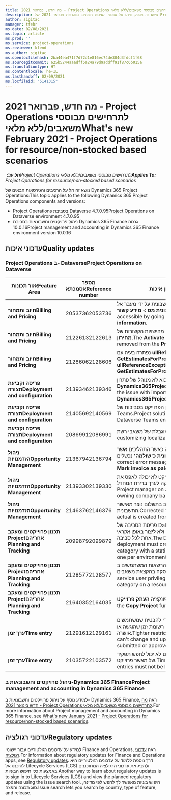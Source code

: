 ```yaml
---
title: מה חדש, פברואר 2021 - Project Operations לתרחישים מבוססי משאבים/ללא מלאי
description: נושא זה מספק מידע על עדכוני האיכות הזמינים במהדורת פברואר 2021 של Project Operations לתרחישים מבוססי משאבים/לא מלאי.
author: sigitac
manager: tfehr
ms.date: 02/08/2021
ms.topic: article
ms.prod: ''
ms.service: project-operations
ms.reviewer: kfend
ms.author: sigitac
ms.openlocfilehash: 2ba44ea471f7d72d1e816ec74de304d3fdcf1f68
ms.sourcegitcommit: 625b5244aaadff5a24a79d9addff91f87c6b015a
ms.translationtype: HT
ms.contentlocale: he-IL
ms.lasthandoff: 02/09/2021
ms.locfileid: "5141315"
---
```

# <a name="whats-new-february-2021---project-operations-for-resourcenon-stocked-based-scenarios"></a><span data-ttu-id="52fe1-103">מה חדש, פברואר 2021 - Project Operations לתרחישים מבוססי משאבים/ללא מלאי</span><span class="sxs-lookup"><span data-stu-id="52fe1-103">What's new February 2021 - Project Operations for resource/non-stocked based scenarios</span></span>

<span data-ttu-id="52fe1-104">_**חל על:** ‏Project Operations לתרחישים מבוססי משאבים/ללא מלאי_</span><span class="sxs-lookup"><span data-stu-id="52fe1-104">_**Applies To:** Project Operations for resource/non-stocked based scenarios_</span></span>

<span data-ttu-id="52fe1-105">נושא זה חל על הרכיבים והגירסאות הבאים של Dynamics 365 Project Operations:</span><span class="sxs-lookup"><span data-stu-id="52fe1-105">This topic applies to the following Dynamics 365 Project Operations components and versions:</span></span>

- <span data-ttu-id="52fe1-106">Project Operations בסביבת Dataverse 4.7.0.95</span><span class="sxs-lookup"><span data-stu-id="52fe1-106">Project Operations on Dataverse environment 4.7.0.95</span></span>
- <span data-ttu-id="52fe1-107">ניהול פרויקטים וחשבונאות בסביבת Dynamics 365 Finance גרסה 10.0.16</span><span class="sxs-lookup"><span data-stu-id="52fe1-107">Project management and accounting in Dynamics 365 Finance environment version 10.0.16</span></span> 

## <a name="quality-updates"></a><span data-ttu-id="52fe1-108">עדכוני איכות</span><span class="sxs-lookup"><span data-stu-id="52fe1-108">Quality updates</span></span>

### <a name="project-operations-on-dataverse"></a><span data-ttu-id="52fe1-109">Project Operations ב- Dataverse</span><span class="sxs-lookup"><span data-stu-id="52fe1-109">Project Operations on Dataverse</span></span>

| <span data-ttu-id="52fe1-110">**אזור תכונות**</span><span class="sxs-lookup"><span data-stu-id="52fe1-110">**Feature Area**</span></span> | <span data-ttu-id="52fe1-111">**מספר אסמכתא**</span><span class="sxs-lookup"><span data-stu-id="52fe1-111">**Reference number**</span></span> | <span data-ttu-id="52fe1-112">**עדכון איכות**</span><span class="sxs-lookup"><span data-stu-id="52fe1-112">**Quality update**</span></span> |
| --- | --- | --- |
| <span data-ttu-id="52fe1-113">**חיוב ותמחור**</span><span class="sxs-lookup"><span data-stu-id="52fe1-113">**Billing and Pricing**</span></span> | <span data-ttu-id="52fe1-114">2053736</span><span class="sxs-lookup"><span data-stu-id="52fe1-114">2053736</span></span> | <span data-ttu-id="52fe1-115">כעת ניתן לגשת לפרטי שורת החשבונית על ידי מעבר אל **חשבונית מס** > **מידע קשור**.</span><span class="sxs-lookup"><span data-stu-id="52fe1-115">Invoice line details are now accessible by going to **Invoice** > **Related information**.</span></span> |
| <span data-ttu-id="52fe1-116">**חיוב ותמחור**</span><span class="sxs-lookup"><span data-stu-id="52fe1-116">**Billing and Pricing**</span></span> | <span data-ttu-id="52fe1-117">2122613</span><span class="sxs-lookup"><span data-stu-id="52fe1-117">2122613</span></span> | <span data-ttu-id="52fe1-118">הפעולות **הפעלה** ו **השבתה** הוסרו מהישויות הקשורות של **מחירון**.</span><span class="sxs-lookup"><span data-stu-id="52fe1-118">The **Activate** and **Deactivate** actions were removed from the **Price List** association entities.</span></span> |
| <span data-ttu-id="52fe1-119">**חיוב ותמחור**</span><span class="sxs-lookup"><span data-stu-id="52fe1-119">**Billing and Pricing**</span></span> | <span data-ttu-id="52fe1-120">2128606</span><span class="sxs-lookup"><span data-stu-id="52fe1-120">2128606</span></span> | <span data-ttu-id="52fe1-121">נפתרה בעיה עם **ullReferenceException** ביישום plug-in **GetEstimatesForProject**.</span><span class="sxs-lookup"><span data-stu-id="52fe1-121">Resolved the issue with **ullReferenceException** in the **GetEstimatesForProject** plug-in.</span></span> |
| <span data-ttu-id="52fe1-122">**פריסה וקביעת תצורה**</span><span class="sxs-lookup"><span data-stu-id="52fe1-122">**Deployment and configuration**</span></span> | <span data-ttu-id="52fe1-123">2139346</span><span class="sxs-lookup"><span data-stu-id="52fe1-123">2139346</span></span> | <span data-ttu-id="52fe1-124">נפתרה בעיה בייבוא לא מנוהל של פתרון **Dynamics365ProjectOperationsDualWrite**.</span><span class="sxs-lookup"><span data-stu-id="52fe1-124">Resolved the issue with importing unmanaged **Dynamics365ProjectOperationsDualWrite** solution.</span></span> |
| <span data-ttu-id="52fe1-125">**פריסה וקביעת תצורה**</span><span class="sxs-lookup"><span data-stu-id="52fe1-125">**Deployment and configuration**</span></span> | <span data-ttu-id="52fe1-126">2140569</span><span class="sxs-lookup"><span data-stu-id="52fe1-126">2140569</span></span> | <span data-ttu-id="52fe1-127">אין להתקין את פתרון הפרוייקט בסביבות של Dataverse Teams.</span><span class="sxs-lookup"><span data-stu-id="52fe1-127">Project solution must not be installed in the Dataverse Teams environments.</span></span> |
| <span data-ttu-id="52fe1-128">**פריסה וקביעת תצורה**</span><span class="sxs-lookup"><span data-stu-id="52fe1-128">**Deployment and configuration**</span></span> | <span data-ttu-id="52fe1-129">2086991</span><span class="sxs-lookup"><span data-stu-id="52fe1-129">2086991</span></span> | <span data-ttu-id="52fe1-130">התאמה לשפות אחרות מוגבלת של משאבי רשת.</span><span class="sxs-lookup"><span data-stu-id="52fe1-130">Restricted customizing localization of web resources.</span></span> |
| <span data-ttu-id="52fe1-131">**ניהול הזדמנויות**</span><span class="sxs-lookup"><span data-stu-id="52fe1-131">**Opportunity Management**</span></span> | <span data-ttu-id="52fe1-132">2136794</span><span class="sxs-lookup"><span data-stu-id="52fe1-132">2136794</span></span> | <span data-ttu-id="52fe1-133">מופיעה הודעת השגיאה הנכונה כאשר התהליכים **אשר חשבונית** או **סמן חשבונית כ'שולמה'** נכשלים.</span><span class="sxs-lookup"><span data-stu-id="52fe1-133">Display the correct error message when the **Confirm invoice** or **Mark invoice as paid** processes fail.</span></span> |
| <span data-ttu-id="52fe1-134">**ניהול הזדמנויות**</span><span class="sxs-lookup"><span data-stu-id="52fe1-134">**Opportunity Management**</span></span> | <span data-ttu-id="52fe1-135">2139330</span><span class="sxs-lookup"><span data-stu-id="52fe1-135">2139330</span></span> | <span data-ttu-id="52fe1-136">החלפה של מנהל הפרוייקט בפרוייקט לא יכולה לאפס את החברה המחזיקה לערך ברירת המחדל.</span><span class="sxs-lookup"><span data-stu-id="52fe1-136">Changing the Project manager on a project must not reset the owning company back to the default value.</span></span> |
| <span data-ttu-id="52fe1-137">**ניהול הזדמנויות**</span><span class="sxs-lookup"><span data-stu-id="52fe1-137">**Opportunity Management**</span></span> | <span data-ttu-id="52fe1-138">2146376</span><span class="sxs-lookup"><span data-stu-id="52fe1-138">2146376</span></span> | <span data-ttu-id="52fe1-139">סכום המס המתוקן בפועל שאינו חייב בתשלום נוצר מאישור החשבונית.</span><span class="sxs-lookup"><span data-stu-id="52fe1-139">Corrected tax amount in a non-chargeable actual is created from invoice confirmation.</span></span> |
| <span data-ttu-id="52fe1-140">**‏‫תכנון פרוייקטים ומעקב אחריהם**</span><span class="sxs-lookup"><span data-stu-id="52fe1-140">**Project Planning and Tracking**</span></span> | <span data-ttu-id="52fe1-141">2099879</span><span class="sxs-lookup"><span data-stu-id="52fe1-141">2099879</span></span> | <span data-ttu-id="52fe1-142">פריסת הסביבה של Dataverse חייבת ליצור קטגוריית ברירת מחדל של עסקאות עם מזהה סטטי ולא ליצור באופן אקראי אחת לכל סביבה.</span><span class="sxs-lookup"><span data-stu-id="52fe1-142">The Dataverse environment deployment must create a default transaction category with a static ID and not randomly generate one per environment.</span></span> |
| <span data-ttu-id="52fe1-143">**‏‫תכנון פרוייקטים ומעקב אחריהם**</span><span class="sxs-lookup"><span data-stu-id="52fe1-143">**Project Planning and Tracking**</span></span> | <span data-ttu-id="52fe1-144">2128577</span><span class="sxs-lookup"><span data-stu-id="52fe1-144">2128577</span></span> | <span data-ttu-id="52fe1-145">תוקנו הרשאות המשתמשים ב- Project Service לעדכון קטגוריית העסקה בהקצאת משאבים.</span><span class="sxs-lookup"><span data-stu-id="52fe1-145">Fixed the Project service user privileges to update the transaction category on a resource assignment.</span></span> |
| <span data-ttu-id="52fe1-146">**‏‫תכנון פרוייקטים ומעקב אחריהם**</span><span class="sxs-lookup"><span data-stu-id="52fe1-146">**Project Planning and Tracking**</span></span> | <span data-ttu-id="52fe1-147">2164035</span><span class="sxs-lookup"><span data-stu-id="52fe1-147">2164035</span></span> | <span data-ttu-id="52fe1-148">תוקנו בעיות בפונקציה **העתק פרוייקט**.</span><span class="sxs-lookup"><span data-stu-id="52fe1-148">Fixed issues with the **Copy Project** function.</span></span> |
| <span data-ttu-id="52fe1-149">**ערך זמן**</span><span class="sxs-lookup"><span data-stu-id="52fe1-149">**Time entry**</span></span> | <span data-ttu-id="52fe1-150">2129161</span><span class="sxs-lookup"><span data-stu-id="52fe1-150">2129161</span></span> | <span data-ttu-id="52fe1-151">הופעלו מגבלות מחמירות יותר כדי להבטיח שמשתמשים אינם יכולים לשנות ולעדכן רשומת זמן שהוגשה או אושרה.</span><span class="sxs-lookup"><span data-stu-id="52fe1-151">Tighter restrictions are applied to ensure users can't change and update a time entry that has been submitted or approved.</span></span> |
| <span data-ttu-id="52fe1-152">**ערך זמן**</span><span class="sxs-lookup"><span data-stu-id="52fe1-152">**Time entry**</span></span> | <span data-ttu-id="52fe1-153">2103572</span><span class="sxs-lookup"><span data-stu-id="52fe1-153">2103572</span></span> | <span data-ttu-id="52fe1-154">אישור זמן לערכי זמן שאינם פרוייקטים לא יכול לחפש תפקיד של מאשר פרוייקט.</span><span class="sxs-lookup"><span data-stu-id="52fe1-154">Time approval for non-project time entries must not be looking for project approver role.</span></span> |

### <a name="project-management-and-accounting-in-dynamics-365-finance"></a><span data-ttu-id="52fe1-155">ניהול פרויקטים וחשבונאות ב-Dynamics 365 Finance</span><span class="sxs-lookup"><span data-stu-id="52fe1-155">Project management and accounting in Dynamics 365 Finance</span></span> 

<span data-ttu-id="52fe1-156">למידע נוסף על ניהול פרוייקטים וחשבונאות ב- Dynamics 365 Finance, ראה [מה חדש בינואר 2021 - Project Operations לתרחישים מבוססי משאבים/לא מלאי](whats-new-jan-2021-resource-based.md).</span><span class="sxs-lookup"><span data-stu-id="52fe1-156">For more information about Project management and accounting in Dynamics 365 Finance, see [What's new January 2021 - Project Operations for resource/non-stocked based scenarios](whats-new-jan-2021-resource-based.md).</span></span>


## <a name="regulatory-updates"></a><span data-ttu-id="52fe1-157">עדכוני רגולציה</span><span class="sxs-lookup"><span data-stu-id="52fe1-157">Regulatory updates</span></span>

<span data-ttu-id="52fe1-158">למידע על עדכונים רגולטוריים עבור יישומי Finance and Operations, ראה [עדכוני רגולציה](https://docs.microsoft.com/dynamics365/finance/localizations/regulatory-updates).</span><span class="sxs-lookup"><span data-stu-id="52fe1-158">For information about regulatory updates for Finance and Operations apps, see [Regulatory updates](https://docs.microsoft.com/dynamics365/finance/localizations/regulatory-updates).</span></span> <span data-ttu-id="52fe1-159">דרך נוספת ללמוד על עדכונים רגולטוריים היא להיכנס אל Lifecycle Services‏ (LCS) ולהציג את עדכוני הרגולציה המתוכננים באמצעות כלי חיפוש הבעיות.</span><span class="sxs-lookup"><span data-stu-id="52fe1-159">Another way to learn about regulatory updates is to sign in to Lifecycle Services (LCS) and view the planned regulatory updates using the issue search tool.</span></span> <span data-ttu-id="52fe1-160">חיפוש בעיות מאפשר לך לחפש לפי מדינה, סוג תכונה והפצה.</span><span class="sxs-lookup"><span data-stu-id="52fe1-160">Issue search lets you search by country, type of feature, and release.</span></span>
